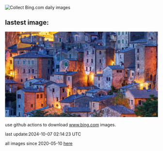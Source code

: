 ![Collect Bing.com daily images](https://github.com/counter2015/bing-daily-images/workflows/Collect%20Bing.com%20daily%20images/badge.svg)
## lastest image:
![](images/img.jpg)

use github actions to download www.bing.com images.

last update:2024-10-07 02:14:23 UTC

all images since 2020-05-10 [here](https://github.com/counter2015/bing-daily-images/tree/master/images) 

